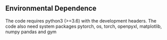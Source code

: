 ## Environmental Dependence
The code requires python3 (>=3.6) with the development headers. The code also need system packages pytorch, os, torch, openpyxl, matplotlib, numpy pandas and gym
